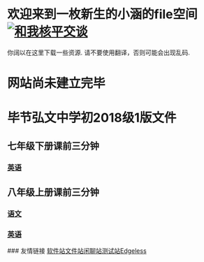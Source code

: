 # 欢迎来到一枚新生的小涵的file空间<a target="_blank" href="http://wpa.qq.com/msgrd?v=3&uin=1115058004&site=qq&menu=yes"><img border="0" src="http://wpa.qq.com/pa?p=2:1115058004:51" alt="和我核平交谈" title="和我核平交谈"/></a>
你阔以在这里下载一些资源.
请不要使用翻译，否则可能会出现乱码.
<span id="runtime_span"></span>
<script type="text/javascript">function show_runtime(){window.setTimeout("show_runtime()",1000);X=new 
Date("1/1/2020 0:00:00");
Y=new Date();T=(Y.getTime()-X.getTime());M=24*60*60*1000;
a=T/M;A=Math.floor(a);b=(a-A)*24;B=Math.floor(b);c=(b-B)*60;C=Math.floor((b-B)*60);D=Math.floor((c-C)*60);
runtime_span.innerHTML="本站已在github.com发布"+A+"天"+B+"小时"+C+"分"+D+"秒"}show_runtime();</script>

# 网站尚未建立完毕
# 毕节弘文中学初2018级1版文件
## 七年级下册课前三分钟
### <a href="https://www.lanzous.com/i8j0nje">英语</a>
## 八年级上册课前三分钟
### <a href="https://www.lanzous.com/i8j0jof">语文</a>
### <a href="https://www.lanzous.com/i8j0eja">英语</a>
<link rel="shortcut icon" href="/favicon.ico" type="image/x-icon" />
### 友情链接 <a href="http://apps.xiaiisme.club/">软件站</a><a href="http://file.xiaiisme.club/">文件站</a><a href="http://chat.xiaiisme.club/">闲聊站</a><a href="http://beta.xiaiisme.club/">测试站</a><a href="https://home.edgeless.top/">Edgeless</a>
